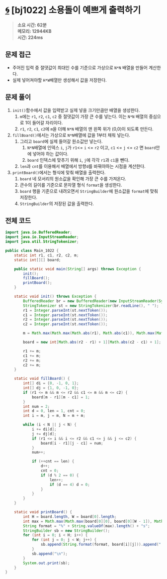 # [🌀](https://www.acmicpc.net/problem/1022) [bj1022] 소용돌이 예쁘게 출력하기

> **소요 시간: 62분<br>
> 메모리: 12944KB<br>
> 시간: 224ms**

## 문제 접근

* 주어진 입력 중 절댓값이 최대인 수를 기준으로 가상으로 `N*N` 배열을 만들어 계산한다.
* 실제 넣어져야할 `H*W`배열만 생성해서 값을 저장한다.

## 문제 풀이

1. `init()`함수에서 값을 입력받고 실제 넣을 크기만큼만 배열을 생성한다.
   1. `m`에는 `r1`, `r2`, `c1`, `c2` 중 절댓값이 가장 큰 수를 넣는다. 이는 `N*N` 배열의 중심으로 1이 들어갈 자리이다.
   2. `r1`, `r2`, `c1`, `c2`에 `m`을 더해 `N*N` 배열의 맨 왼쪽 위가 (0,0)이 되도록 만든다.
2. `fillBoard()`에서는 가상으로 `N*N`배열에 값을 1부터 채워 넣는다.
   1. 그리고 `board`에 실제 들어갈 원소값만 넣는다.
      1. `N*N`배열에 인덱스 `i`, `j`가 `r1`<= `i` <= `r2` 이고, `c1` <= `j` <= `c2` 면 `board`안에 넣어야 하는 값이다.
      2. `board` 인덱스에 맞추기 위해 `i`, `j`에 각각 `r1`과 `c1`을 뺀다.
   2. `len`과 `cnt`를 이용해서 배열에서 방향`d`를 바꿔야하는 시점을 계산한다.
3. `printBoard()`에서는 형식에 맞춰 배열을 출력한다.
   1. `board` 네 모서리의 원소값을 확인해 가장 큰 수를 가져온다.
   2. 큰수의 길이를 기준으로 문자열 형식 `format`을 생성한다.
   3. `board` 행을 기준으로 내려오면서 `StringBuilder`에 원소값을 `format`에 맞춰 저장한다.
   4. `StringBuilder`의 저장된 값을 출력한다.

## 전체 코드

```java
import java.io.BufferedReader;
import java.io.InputStreamReader;
import java.util.StringTokenizer;

public class Main_1022 {
    static int r1, c1, r2, c2, m;
    static int[][] board;

    public static void main(String[] args) throws Exception {
        init();
        fillBoard();
        printBoard();
    }

    static void init() throws Exception {
        BufferedReader br = new BufferedReader(new InputStreamReader(System.in));
        StringTokenizer st = new StringTokenizer(br.readLine(), " ");
        r1 = Integer.parseInt(st.nextToken());
        c1 = Integer.parseInt(st.nextToken());
        r2 = Integer.parseInt(st.nextToken());
        c2 = Integer.parseInt(st.nextToken());

        m = Math.max(Math.max(Math.abs(r1), Math.abs(c1)), Math.max(Math.abs(r2), Math.abs(c2)));

        board = new int[Math.abs(r2 - r1) + 1][Math.abs(c2 - c1) + 1];

        r1 += m;
        c1 += m;
        r2 += m;
        c2 += m;
    }

    static void fillBoard() {
        int[] di = {0, -1, 0, 1};
        int[] dj = {1, 0, -1, 0};
        if (r1 <= m && m <= r2 && c1 <= m && m <= c2) {
            board[m - r1][m - c1] = 1;
        }
        int num = 2;
        int d = 0, len = 1, cnt = 0;
        int i = m, j = m, N = m + m;

        while (i < N || j < N) {
            i += di[d];
            j += dj[d];
            if (r1 <= i && i <= r2 && c1 <= j && j <= c2) {
                board[i - r1][j - c1] = num;
            }
            num++;

            if (++cnt == len) {
                d++;
                cnt = 0;
                if (d % 2 == 0) {
                    len++;
                    if (d == 4) d = 0;
                }
            }
        }
    }

    static void printBoard() {
        int H = board.length, W = board[0].length;
        int max = Math.max(Math.max(board[0][0], board[0][W - 1]), Math.max(board[H - 1][0], board[H - 1][W - 1]));
        String format = "%" + String.valueOf(max).length() + "s";
        StringBuilder sb = new StringBuilder();
        for (int i = 0; i < H; i++) {
            for (int j = 0; j < W; j++) {
                sb.append(String.format(format, board[i][j])).append(" ");
            }
            sb.append("\n");
        }
        System.out.print(sb);
    }
}

```
